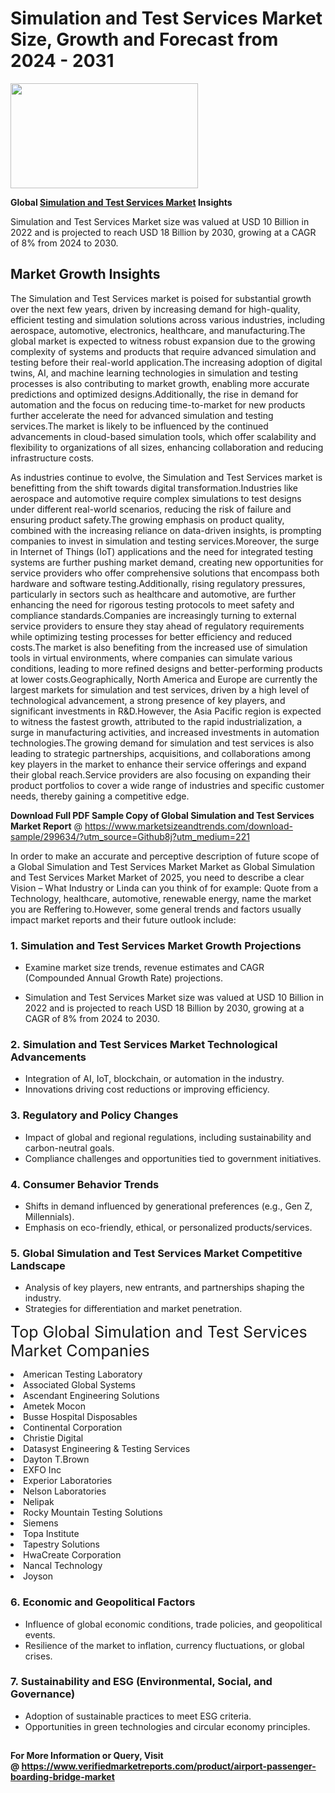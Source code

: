 <H1>Simulation and Test Services Market Size, Growth and Forecast from 2024 - 2031</H1><img class="aligncenter size-medium wp-image-584254" src="https://thirdeyenews.in/wp-content/uploads/2024/09/Global-Market-Research-300x168.jpeg" alt="" width="300" height="168" /><p><strong>Global&nbsp;<a href="https://www.marketsizeandtrends.com/download-sample/299634/?utm_source=Github8j?utm_medium=221">Simulation and Test Services Market</a> Insights</strong></p><p>Simulation and Test Services Market size was valued at USD 10 Billion in 2022 and is projected to reach USD 18 Billion by 2030, growing at a CAGR of 8% from 2024 to 2030.</p><p><h2>Market Growth Insights</h2> <p>The Simulation and Test Services market is poised for substantial growth over the next few years, driven by increasing demand for high-quality, efficient testing and simulation solutions across various industries, including aerospace, automotive, electronics, healthcare, and manufacturing.The global market is expected to witness robust expansion due to the growing complexity of systems and products that require advanced simulation and testing before their real-world application.The increasing adoption of digital twins, AI, and machine learning technologies in simulation and testing processes is also contributing to market growth, enabling more accurate predictions and optimized designs.Additionally, the rise in demand for automation and the focus on reducing time-to-market for new products further accelerate the need for advanced simulation and testing services.The market is likely to be influenced by the continued advancements in cloud-based simulation tools, which offer scalability and flexibility to organizations of all sizes, enhancing collaboration and reducing infrastructure costs.</p> <p>As industries continue to evolve, the Simulation and Test Services market is benefitting from the shift towards digital transformation.Industries like aerospace and automotive require complex simulations to test designs under different real-world scenarios, reducing the risk of failure and ensuring product safety.The growing emphasis on product quality, combined with the increasing reliance on data-driven insights, is prompting companies to invest in simulation and testing services.Moreover, the surge in Internet of Things (IoT) applications and the need for integrated testing systems are further pushing market demand, creating new opportunities for service providers who offer comprehensive solutions that encompass both hardware and software testing.Additionally, rising regulatory pressures, particularly in sectors such as healthcare and automotive, are further enhancing the need for rigorous testing protocols to meet safety and compliance standards.Companies are increasingly turning to external service providers to ensure they stay ahead of regulatory requirements while optimizing testing processes for better efficiency and reduced costs.The market is also benefiting from the increased use of simulation tools in virtual environments, where companies can simulate various conditions, leading to more refined designs and better-performing products at lower costs.Geographically, North America and Europe are currently the largest markets for simulation and test services, driven by a high level of technological advancement, a strong presence of key players, and significant investments in R&D.However, the Asia Pacific region is expected to witness the fastest growth, attributed to the rapid industrialization, a surge in manufacturing activities, and increased investments in automation technologies.The growing demand for simulation and test services is also leading to strategic partnerships, acquisitions, and collaborations among key players in the market to enhance their service offerings and expand their global reach.Service providers are also focusing on expanding their product portfolios to cover a wide range of industries and specific customer needs, thereby gaining a competitive edge.<p><span class=""><strong>Download Full PDF Sample Copy of Global Simulation and Test Services Market Report</strong> @ <a href="https://www.marketsizeandtrends.com/download-sample/299634/?utm_source=Github8j?utm_medium=221" target="_blank">https://www.marketsizeandtrends.com/download-sample/299634/?utm_source=Github8j?utm_medium=221</a></span></p><p>In order to make an accurate and perceptive description of future scope of a Global&nbsp;Simulation and Test Services Market Market as Global&nbsp;Simulation and Test Services Market Market of 2025, you need to describe a clear Vision &ndash; What Industry or Linda can you think of for example: Quote from a Technology, healthcare, automotive, renewable energy, name the market you are Reffering to.However, some general trends and factors usually impact market reports and their future outlook include:</p><h3>1.&nbsp;<strong>Simulation and Test Services Market Growth Projections</strong></h3><ul><li>Examine market size trends, revenue estimates and CAGR (Compounded Annual Growth Rate) projections.</li><li><p>Simulation and Test Services Market size was valued at USD 10 Billion in 2022 and is projected to reach USD 18 Billion by 2030, growing at a CAGR of 8% from 2024 to 2030.</p></li></ul><h3>2.&nbsp;<strong>Simulation and Test Services Market Technological Advancements</strong></h3><ul><li>Integration of AI, IoT, blockchain, or automation in the industry.</li><li>Innovations driving cost reductions or improving efficiency.</li></ul><h3>3.&nbsp;<strong>Regulatory and Policy Changes</strong></h3><ul><li>Impact of global and regional regulations, including sustainability and carbon-neutral goals.</li><li>Compliance challenges and opportunities tied to government initiatives.</li></ul><h3>4.&nbsp;<strong>Consumer Behavior Trends</strong></h3><ul><li>Shifts in demand influenced by generational preferences (e.g., Gen Z, Millennials).</li><li>Emphasis on eco-friendly, ethical, or personalized products/services.</li></ul><h3>5.&nbsp;<strong>Global Simulation and Test Services Market Competitive Landscape</strong></h3><ul><li>Analysis of key players, new entrants, and partnerships shaping the industry.</li><li>Strategies for differentiation and market penetration.</li></ul><p data-pm-slice="1 1 []"><span style="color: inherit; font-family: inherit; font-size: 25px;">Top Global Simulation and Test Services Market Companies</span></p><div class="" data-test-id=""><p><li>American Testing Laboratory</li><li> Associated Global Systems</li><li> Ascendant Engineering Solutions</li><li> Ametek Mocon</li><li> Busse Hospital Disposables</li><li> Continental Corporation</li><li> Christie Digital</li><li> Datasyst Engineering & Testing Services</li><li> Dayton T.Brown</li><li> EXFO Inc</li><li> Experior Laboratories</li><li> Nelson Laboratories</li><li> Nelipak</li><li> Rocky Mountain Testing Solutions</li><li> Siemens</li><li> Topa Institute</li><li> Tapestry Solutions</li><li> HwaCreate Corporation</li><li> Nancal Technology</li><li> Joyson</li></p></div><h3>6.&nbsp;<strong>Economic and Geopolitical Factors</strong></h3><ul><li>Influence of global economic conditions, trade policies, and geopolitical events.</li><li>Resilience of the market to inflation, currency fluctuations, or global crises.</li></ul><h3>7.&nbsp;<strong>Sustainability and ESG (Environmental, Social, and Governance)</strong></h3><ul><li>Adoption of sustainable practices to meet ESG criteria.</li><li>Opportunities in green technologies and circular economy principles.</li></ul><h2><strong style="font-size: 14px;">For More Information or Query, Visit @&nbsp;</strong><a style="background-color: #ffffff; font-size: 14px;" href="https://www.marketsizeandtrends.com/report/simulation-and-test-services-market/" target="_blank">https://www.verifiedmarketreports.com/product/airport-passenger-boarding-bridge-market</a></h2>